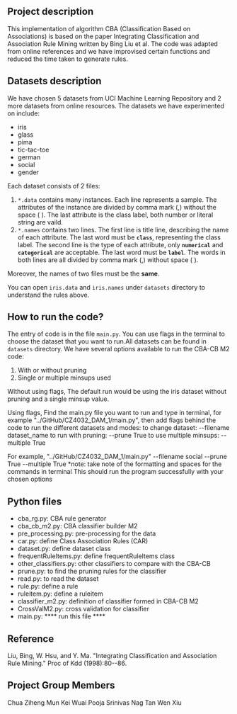 ## Project description
This implementation of algorithm CBA (Classification Based on Associations) is based on the paper Integrating Classification and Association Rule Mining written by Bing Liu et al. The code was adapted from online references and we have improvised certain functions and reduced the time taken to generate rules. 

## Datasets description
We have chosen 5 datasets from UCI Machine Learning Repository and 2 more datasets from online resources. 
The datasets we have experimented on include: 
- iris
- glass
- pima 
- tic-tac-toe
- german
- social 
- gender

Each dataset consists of 2 files: 
1. `*.data` contains many instances. Each line represents a sample. The attributes of the instance are divided by comma mark (,) without the space ( ). The last attribute is the class label, both number or literal string are vaild.
2. `*.names` contains two lines. The first line is title line, describing the name of each attribute. The last word must be **`class`**, representing the class label. The second line is the type of each attribute, only **`numerical`** and **`categorical`** are acceptable. The last word must be **`label`**. The words in both lines are all divided by comma mark (,) without space ( ).

Moreover, the names of two files must be the **same**.

You can open `iris.data` and `iris.names` under `datasets` directory to understand the rules above.

## How to run the code?
The entry of code is in the file `main.py`. You can use flags in the terminal to choose the dataset that you want to run.All datasets can be found in `datasets` directory. We have several options available to run the CBA-CB M2 code: 
1. With or without pruning
2. Single or multiple minsups used 

Without using flags, 
The default run would be using the iris dataset without pruning and a single minsup value. 

Using flags, 
Find the main.py file you want to run and type in terminal, for example "../GitHub/CZ4032_DAM_1/main.py", then add flags behind the code to run the different datasets and modes: 
    to change dataset: --filename dataset_name 
    to run with pruning: --prune True 
    to use multiple minsups: --multiple True 
    
For example, "../GitHub/CZ4032_DAM_1/main.py" --filename social --prune True --multiple True 
*note: take note of the formatting and spaces for the commands in terminal
This should run the program successfully with your chosen options 

## Python files 
- cba_rg.py: CBA rule generator 
- cba_cb_m2.py: CBA classifier builder M2 
- pre_processing.py: pre-processing for the data
- car.py: define Class Association Rules (CAR) 
- dataset.py: define dataset class 
- frequentRuleItems.py: define frequentRuleItems class 
- other_classifiers.py: other classifiers to compare with the CBA-CB 
- prune.py: to find the pruning rules for the classifier
- read.py: to read the dataset 
- rule.py: define a rule 
- ruleitem.py: define a ruleitem
- classifier_m2.py: definition of classifier formed in CBA-CB M2
- CrossValM2.py: cross validation for classifier
- main.py: **** run this file ****


## Reference
Liu, Bing, W. Hsu, and Y. Ma. "Integrating Classification and Association Rule Mining." Proc of Kdd (1998):80--86.

## Project Group Members
Chua Ziheng
Mun Kei Wuai 
Pooja Srinivas Nag 
Tan Wen Xiu 
